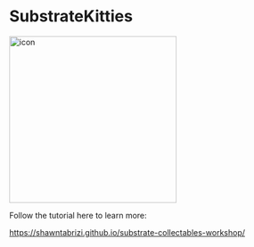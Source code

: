 # SubstrateKitties

<img src="https://shawntabrizi.github.io/substrate-collectables-workshop/media/substratekitty.png" alt="icon" width="300">

Follow the tutorial here to learn more:

https://shawntabrizi.github.io/substrate-collectables-workshop/
